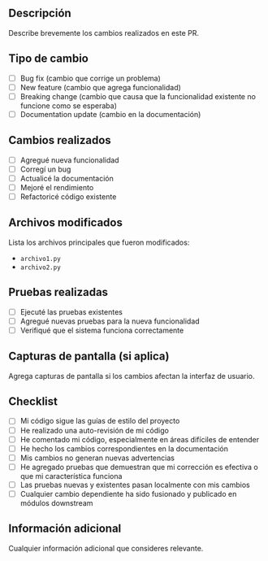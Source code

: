 ## Descripción
Describe brevemente los cambios realizados en este PR.

## Tipo de cambio
- [ ] Bug fix (cambio que corrige un problema)
- [ ] New feature (cambio que agrega funcionalidad)
- [ ] Breaking change (cambio que causa que la funcionalidad existente no funcione como se esperaba)
- [ ] Documentation update (cambio en la documentación)

## Cambios realizados
- [ ] Agregué nueva funcionalidad
- [ ] Corregí un bug
- [ ] Actualicé la documentación
- [ ] Mejoré el rendimiento
- [ ] Refactoricé código existente

## Archivos modificados
Lista los archivos principales que fueron modificados:
- `archivo1.py`
- `archivo2.py`

## Pruebas realizadas
- [ ] Ejecuté las pruebas existentes
- [ ] Agregué nuevas pruebas para la nueva funcionalidad
- [ ] Verifiqué que el sistema funciona correctamente

## Capturas de pantalla (si aplica)
Agrega capturas de pantalla si los cambios afectan la interfaz de usuario.

## Checklist
- [ ] Mi código sigue las guías de estilo del proyecto
- [ ] He realizado una auto-revisión de mi código
- [ ] He comentado mi código, especialmente en áreas difíciles de entender
- [ ] He hecho los cambios correspondientes en la documentación
- [ ] Mis cambios no generan nuevas advertencias
- [ ] He agregado pruebas que demuestran que mi corrección es efectiva o que mi característica funciona
- [ ] Las pruebas nuevas y existentes pasan localmente con mis cambios
- [ ] Cualquier cambio dependiente ha sido fusionado y publicado en módulos downstream

## Información adicional
Cualquier información adicional que consideres relevante. 